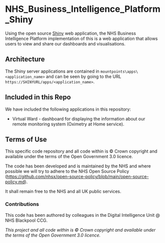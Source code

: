 # NHS_Business_Intelligence_Platform_Shiny

Using the open source [Shiny](https://shiny.rstudio.com/) web application, the NHS Business Intelligence Platform implementation of this is a web application that allows users to view and share our dashboards and visualisations.

## Architecture

The Shiny server applications are contained in `mountpoints\apps\<application_name>` and can be seen by going to the URL `https://SHINYURL/apps/<application_name>`.

## Included in this Repo

We have included the following applications in this repository:

- Virtual Ward - dashboard for displaying the information about our remote monitoring system (Oximetry at Home service).

## Terms of Use

This specific code repository and all code within is © Crown copyright and available under the terms of the Open Government 3.0 licence.

The code has been developed and is maintained by the NHS and where possible we will try to adhere to the NHS Open Source Policy (<https://github.com/nhsx/open-source-policy/blob/main/open-source-policy.md>).

It shall remain free to the NHS and all UK public services.

### Contributions

This code has been authored by colleagues in the Digital Intelligence Unit @ NHS Blackpool CCG.

_This project and all code within is © Crown copyright and available under the terms of the Open Government 3.0 licence._
